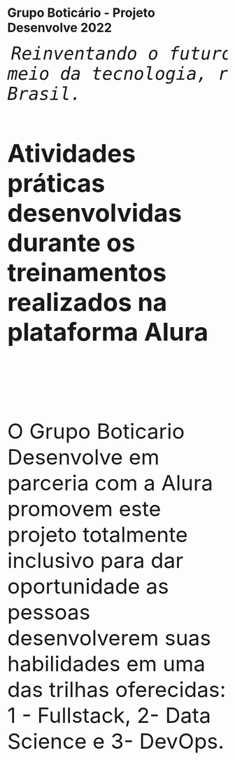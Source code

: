 # Grupo Boticário - Projeto Desenvolve 2022
<em><pre>     <font size = "+4">Reinventando o futuro das pessoas por meio da tecnologia, reduzindo as lacunas de gênero e raça no Brasil.</em></pre> 
<h3> Atividades práticas desenvolvidas durante os treinamentos realizados na plataforma Alura</h3>
<br>
<p> O Grupo Boticario Desenvolve em parceria com a Alura promovem este projeto totalmente inclusivo para dar oportunidade as pessoas desenvolverem suas habilidades em uma das trilhas oferecidas: 1 - Fullstack, 2- Data Science e 3- DevOps.
